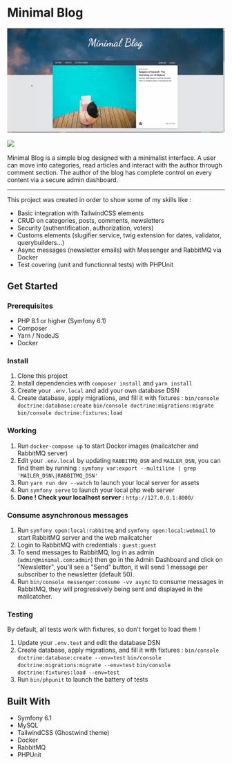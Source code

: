 
# Minimal Blog

![](assets/images/minimal_blog.gif)

![](assets/images/minimal2)

Minimal Blog is a simple blog designed with a minimalist interface. 
A user can move into categories, read articles and interact with the author through comment section.
The author of the blog has complete control on every content via a secure admin dashboard. 

---

 This project was created in order to show some of my skills like  :
* Basic integration with TailwindCSS elements
* CRUD on categories, posts, comments, newsletters
* Security (authentification, authorization, voters)
* Customs elements (slugifier service, twig extension for dates, validator, querybuilders...)
* Async messages (newsletter emails) with Messenger and RabbitMQ via Docker
* Test covering (unit and functionnal tests) with PHPUnit

## Get Started 

### Prerequisites

*  PHP 8.1 or higher (Symfony 6.1)
* Composer
* Yarn / NodeJS
* Docker

### Install

1. Clone this project
2. Install dependencies with `composer install` and `yarn install`
3. Create your `.env.local` and add your own database DSN
4. Create database, apply migrations, and fill it with fixtures : 
`bin/console doctrine:database:create`
`bin/console doctrine:migrations:migrate`
`bin/console doctrine:fixtures:load`

### Working

1. Run `docker-compose up` to start Docker images (mailcatcher and RabbitMQ server)
2. Edit your `.env.local` by updating `RABBITMQ_DSN` and `MAILER_DSN`, you can find them by running :
`symfony var:export --multiline | grep 'MAILER_DSN\|RABBITMQ_DSN'`
3. Run `yarn run dev --watch` to launch your local server for assets
4. Run `symfony serve` to launch your local php web server
5. **Done ! Check your localhost server :** `http://127.0.0.1:8000/`


### Consume asynchronous messages

1. Run `symfony open:local:rabbitmq` and `symfony open:local:webmail` to start RabbitMQ server and the web mailcatcher
2. Login to RabbitMQ with credentials : `guest:guest`
3. To send messages to RabbitMQ, log in as admin (`admin@minimal.com:admin`) then go in the Admin Dashboard and click on "Newsletter", you'll see a "Send" button, it will send 1 message per subscriber to the newsletter (default 50).
4. Run `bin/console messenger:consume -vv async` to consume messages in RabbitMQ, they will progressively being sent and displayed in the mailcatcher.

### Testing

By default, all tests work with fixtures, so don't forget to load them !
1. Update your `.env.test` and edit the database DSN
2. Create database, apply migrations, and fill it with fixtures : 
`bin/console doctrine:database:create --env=test`
`bin/console doctrine:migrations:migrate --env=test`
`bin/console doctrine:fixtures:load --env=test`
3. Run `bin/phpunit` to launch the battery of tests

## Built With

* Symfony 6.1
* MySQL
* TailwindCSS (Ghostwind theme)
* Docker
* RabbitMQ
* PHPUnit

